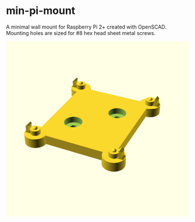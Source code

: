 # min-pi-mount
A minimal wall mount for Raspberry Pi 2+ created with OpenSCAD.
Mounting holes are sized for #8 hex head sheet metal screws.

![preview.png](https://github.com/ScottCLo/min-pi-mount/blob/main/preview.png)
